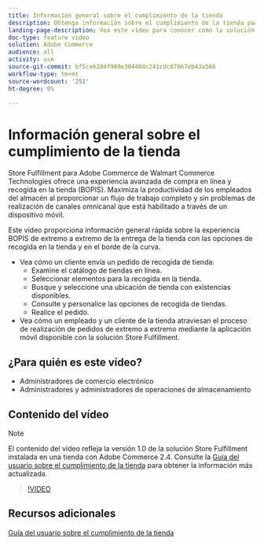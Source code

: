 ```yaml
---
title: Información general sobre el cumplimiento de la tienda
description: Obtenga información sobre el cumplimiento de la tienda para Adobe Commerce de Walmart Commerce Technologies, una avanzada solución omnicanal de cumplimiento que ofrece una experiencia de compra en línea, recogida en la tienda (BOPIS) de extremo a extremo.
landing-page-description: Vea este vídeo para conocer cómo la solución Store Fulfillment ofrece a los clientes la comodidad de los empleados de recogida y almacenamiento en la tienda y en el lado del cursor, así como flujos de trabajo de cumplimiento más eficientes y listos para dispositivos móviles para recoger, realizar etapas y realizar pedidos de recogida en la tienda a los clientes.
doc-type: feature video
solution: Adobe Commerce
audience: all
activity: use
source-git-commit: bf5ce6284f909e304404c241cdc07067eb43a566
workflow-type: tm+mt
source-wordcount: '251'
ht-degree: 0%

---
```


# Información general sobre el cumplimiento de la tienda

Store Fulfillment para Adobe Commerce de Walmart Commerce Technologies ofrece una experiencia avanzada de compra en línea y recogida en la tienda (BOPIS). Maximiza la productividad de los empleados del almacén al proporcionar un flujo de trabajo completo y sin problemas de realización de canales omnicanal que está habilitado a través de un dispositivo móvil.

Este vídeo proporciona información general rápida sobre la experiencia BOPIS de extremo a extremo de la entrega de la tienda con las opciones de recogida en la tienda y en el borde de la curva.

- Vea cómo un cliente envía un pedido de recogida de tienda:
   - Examine el catálogo de tiendas en línea.
   - Seleccionar elementos para la recogida en la tienda.
   - Busque y seleccione una ubicación de tienda con existencias disponibles.
   - Consulte y personalice las opciones de recogida de tiendas.
   - Realice el pedido.
- Vea cómo un empleado y un cliente de la tienda atraviesan el proceso de realización de pedidos de extremo a extremo mediante la aplicación móvil disponible con la solución Store Fulfillment.

## ¿Para quién es este vídeo?

- Administradores de comercio electrónico
- Administradores y administradores de operaciones de almacenamiento

## Contenido del vídeo

>[!NOTE]
>
>El contenido del vídeo refleja la versión 1.0 de la solución Store Fulfillment instalada en una tienda con Adobe Commerce 2.4. Consulte la [Guía del usuario sobre el cumplimiento de la tienda](https://experienceleague.adobe.com/docs/commerce-merchant-services/store-fulfillment/introduction.html) para obtener la información más actualizada.

>[!VIDEO](https://video.tv.adobe.com/v/343653?quality=12&learn=on)

## Recursos adicionales

[Guía del usuario sobre el cumplimiento de la tienda](https://experienceleague.adobe.com/docs/commerce-merchant-services/store-fulfillment/introduction.html)